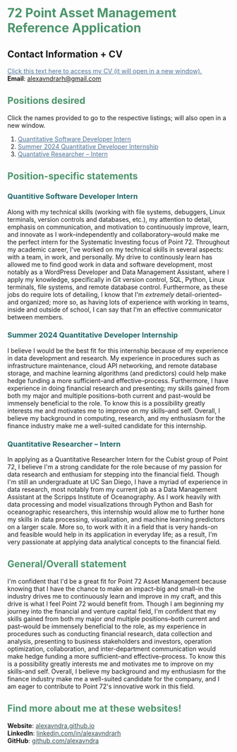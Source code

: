 # <span style="color:#4c956c">72 Point Asset Management Reference Application</span>
## Contact Information + CV
<a href="https://alexavndra.github.io/72-point-statements/Alexandra-Hernandez-CV.pdf" target="_blank" style="color:#507399"><ins>Click this text here to access my CV (it will open in a new window).</ins></a></br>
**Email**: [alexavndrarh@gmail.com]("mailto:alexavndrarh@gmail.com")

## <span style="color:#4c956c">Positions desired</span>
Click the names provided to go to the respective listings; will also open in a new window.
1. <a href="https://careers.point72.com/CSJobDetail?jobName=quantitative-software-developer-intern&jobCode=CSS-0011537&retURL=/CSCareerSearch" target="_blank" style="color:#507399">Quantitative Software Developer Intern</a>
2. <a href="https://careers.point72.com/CSJobDetail?jobName=summer-2024-quantitative-developer-internship&jobCode=CSS-0010069&retURL=/CSCareerSearch" target="_blank" style="color:#507399">Summer 2024 Quantitative Developer Internship</a>
3. <a href="https://careers.point72.com/CSJobDetail?jobName=quantitative-researcher-intern&jobCode=CSS-0000570&retURL=/CSCareerSearch" target="_blank" style="color:#507399">Quantative Researcher – Intern</a>

## <span style="color:#4c956c">Position-specific statements</span>
### <span style="color:#216869">Quantitive Software Developer Intern</span>
Along with my technical skills (working with file systems, debuggers, Linux terminals, version controls and databases, etc.), my attention to detail, emphasis on communication, and motivation to continuously improve, learn, and innovate as I work–independently and collaboratory–would make me the perfect intern for the Systematic Investing focus of Point 72. Throughout my academic career, I've worked on my technical skills in several aspects: with a team, in work, and personally. My drive to continously learn has allowed me to find good work in data and software development, most notably as a WordPress Developer and Data Management Assistant, where I apply my knowledge, specifically in Git version control, SQL, Python, Linux terminals, file systems, and remote database control. Furthermore, as these jobs do require lots of detailing, I know that I'm *extremely* detail-oriented–and organized; more so, as having lots of experience with working in teams, inside and outside of school, I can say that I'm an effective communicator between members.

### <span style="color:#216869">Summer 2024 Quantitative Developer Internship</span>
I believe I would be the best fit for this internship because of my experience in data development and research. My experience in procedures such as infrastructure maintenance, cloud API networking, and remote database storage, and machine learning algorithms (and predictors) could help make hedge funding a more sufficient–and effective–process. Furthermore, I have experience in doing financial research and presenting; my skills gained from both my major and multiple positions–both current and past–would be immensely beneficial to the role. To know this is a possibility greatly interests me and motivates me to improve on my skills–and self. Overall, I believe my background in computing, research, and my enthusiasm for the finance industry make me a well-suited candidate for this internship.

### <span style="color:#216869">Quantitative Researcher – Intern</span>
In applying as a Quantitative Researcher Intern for the Cubist group of Point 72, I believe I'm a strong candidate for the role because of my passion for data research and enthusiam for stepping into the financial field. Though I'm still an undergraduate at UC San Diego, I have a myriad of experience in data research, most notably from my current job as a Data Management Assistant at the Scripps Institute of Oceanography. As I work heavily with data processing and model visualizations through Python and Bash for oceanographic researchers, this internship would allow me to further hone my skills in data processing, visualization, and machine learning predictors on a larger scale. More so, to work with it in a field that is very hands-on and feasible would help in its application in everyday life; as a result, I'm very passionate at applying data analytical concepts to the financial field. 

## <span style="color:#4c956c">General/Overall statement</span>
I'm confident that I'd be a great fit for Point 72 Asset Management because knowing that I have the chance to make an impact–big and small–in the industry drives me to continuously learn and improve in my craft, and this drive is what I feel Point 72 would benefit from. Though I am beginning my journey into the financial and venture capital field, I'm confident that my skills gained from both my major *and* multiple positions–both current and past–would be immensely beneficial to the role, as my experience in procedures such as conducting financial research, data collection and analysis, presenting to business stakeholders and investors, operation optimization, collaboration, and inter-department communication would make hedge funding a more sufficient–and effective–process. To know this is a possibility greatly interests me and motivates me to improve on my skills–and self. Overall, I believe my background and my enthusiasm for the finance industry make me a well-suited candidate for the company, and I am eager to contribute to Point 72's innovative work in this field.

## <span style="color:#4c956c">Find more about me at these websites!</span>
**Website**: <a href="https://alexavndra.github.io" target="_blank" style="color:#354f52">alexavndra.github.io</a><br/>
**LinkedIn**: <a href="https://linkedin.com/in/alexavndrarh" target="_blank" style="color:#354f52">linkedin.com/in/alexavndrarh</a><br/>
**GitHub**: <a href="https://github.com/alexavndra" target="_blank" style="color:#354f52">github.com/alexavndra</a><br/>